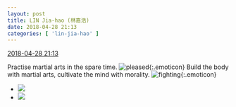 ```yaml
---
layout: post
title: LIN Jia-hao (林嘉浩)
date: 2018-04-28 21:13
categories: [ 'lin-jia-hao' ]
---
```


<div class="weibo-info">
  <a href="https://weibo.com/6210352257/GedBruxlc">2018-04-28 21:13</a>
</div>

Practise martial arts in the spare time. ![pleased](https://img.t.sinajs.cn/t4/appstyle/expression/ext/normal/33/2018new_xixi_org.png){:.emoticon} Build the body with martial arts, cultivate the mind with morality. ![fighting](https://img.t.sinajs.cn/t4/appstyle/expression/ext/normal/9f/2018new_jiayou_org.png){:.emoticon}

<!-- more -->

<ul class="weibo-pic-list-1">
  <li class="weibo-pic">
    <a href="https://wx2.sinaimg.cn/mw690/006Mi0jTgy1fqso9504yoj30hs0kitaz.jpg"><img src="https://wx2.sinaimg.cn/thumb150/006Mi0jTgy1fqso9504yoj30hs0kitaz.jpg"/></a>
  </li>
  <li class="weibo-pic">
    <a href="https://wx2.sinaimg.cn/mw690/006Mi0jTgy1fqso964yqkj30hs0npacl.jpg"><img src="https://wx2.sinaimg.cn/thumb150/006Mi0jTgy1fqso964yqkj30hs0npacl.jpg"/></a>
  </li>
</ul>
